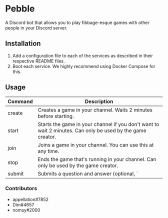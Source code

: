 # Pebble

A Discord bot that allows you to play fibbage-esque games with other people in your Discord server.

## Installation

1. Add a configuration file to each of the services as described in their respective README files.
2. Boot each service. We highly recommend using Docker Compose for this.

## Usage

| Command | Description |
|---------|------------------------------------------------------------------------------------------------------------|
| create | Creates a game in your channel. Waits 2 minutes before starting. |
| start | Starts the game in your channel if you don't want to wait 2 minutes. Can only be used by the game creator. |
| join | Joins a game in your channel. You can use this at any time. |
| stop | Ends the game that's running in your channel. Can only be used by the game creator. |
| submit | Submits a question and answer (optional, `|` seperated) that will be decided worthy by Pebble's members. |

### Contributors
- appellation#7852
- Dim#4657
- nomsy#2000
